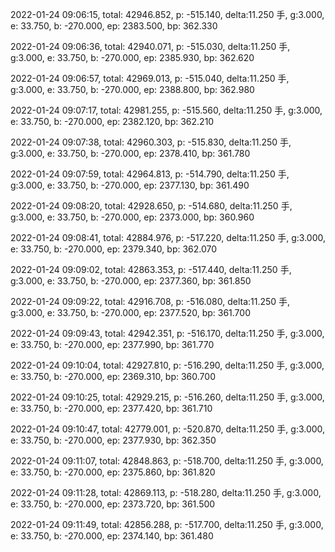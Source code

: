 2022-01-24 09:06:15, total: 42946.852, p: -515.140, delta:11.250 手, g:3.000, e: 33.750, b: -270.000, ep: 2383.500, bp: 362.330

2022-01-24 09:06:36, total: 42940.071, p: -515.030, delta:11.250 手, g:3.000, e: 33.750, b: -270.000, ep: 2385.930, bp: 362.620

2022-01-24 09:06:57, total: 42969.013, p: -515.040, delta:11.250 手, g:3.000, e: 33.750, b: -270.000, ep: 2388.800, bp: 362.980

2022-01-24 09:07:17, total: 42981.255, p: -515.560, delta:11.250 手, g:3.000, e: 33.750, b: -270.000, ep: 2382.120, bp: 362.210

2022-01-24 09:07:38, total: 42960.303, p: -515.830, delta:11.250 手, g:3.000, e: 33.750, b: -270.000, ep: 2378.410, bp: 361.780

2022-01-24 09:07:59, total: 42964.813, p: -514.790, delta:11.250 手, g:3.000, e: 33.750, b: -270.000, ep: 2377.130, bp: 361.490

2022-01-24 09:08:20, total: 42928.650, p: -514.680, delta:11.250 手, g:3.000, e: 33.750, b: -270.000, ep: 2373.000, bp: 360.960

2022-01-24 09:08:41, total: 42884.976, p: -517.220, delta:11.250 手, g:3.000, e: 33.750, b: -270.000, ep: 2379.340, bp: 362.070

2022-01-24 09:09:02, total: 42863.353, p: -517.440, delta:11.250 手, g:3.000, e: 33.750, b: -270.000, ep: 2377.360, bp: 361.850

2022-01-24 09:09:22, total: 42916.708, p: -516.080, delta:11.250 手, g:3.000, e: 33.750, b: -270.000, ep: 2377.520, bp: 361.700

2022-01-24 09:09:43, total: 42942.351, p: -516.170, delta:11.250 手, g:3.000, e: 33.750, b: -270.000, ep: 2377.990, bp: 361.770

2022-01-24 09:10:04, total: 42927.810, p: -516.290, delta:11.250 手, g:3.000, e: 33.750, b: -270.000, ep: 2369.310, bp: 360.700

2022-01-24 09:10:25, total: 42929.215, p: -516.260, delta:11.250 手, g:3.000, e: 33.750, b: -270.000, ep: 2377.420, bp: 361.710

2022-01-24 09:10:47, total: 42779.001, p: -520.870, delta:11.250 手, g:3.000, e: 33.750, b: -270.000, ep: 2377.930, bp: 362.350

2022-01-24 09:11:07, total: 42848.863, p: -518.700, delta:11.250 手, g:3.000, e: 33.750, b: -270.000, ep: 2375.860, bp: 361.820

2022-01-24 09:11:28, total: 42869.113, p: -518.280, delta:11.250 手, g:3.000, e: 33.750, b: -270.000, ep: 2373.720, bp: 361.500

2022-01-24 09:11:49, total: 42856.288, p: -517.700, delta:11.250 手, g:3.000, e: 33.750, b: -270.000, ep: 2374.140, bp: 361.480